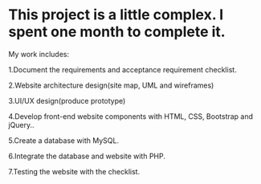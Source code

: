 # This project is a little complex. I spent one month to complete it.

 My work includes:

1.Document the requirements and acceptance requirement checklist.

2.Website architecture design(site map, UML and wireframes)

3.UI/UX design(produce prototype)

4.Develop front-end website components with HTML, CSS, Bootstrap and jQuery..

5.Create a database with MySQL.

6.Integrate the database and website with PHP.

7.Testing the website with the checklist.
